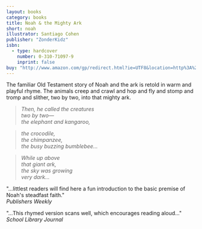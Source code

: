 ```yaml
---
layout: books
category: books
title: Noah & the Mighty Ark
short: noah
illustrator: Santiago Cohen
publisher: "ZonderKidz"
isbn:
  - type: hardcover
    number: 0-310-71097-9
    inprint: false
buy: "http://www.amazon.com/gp/redirect.html?ie=UTF8&location=http%3A%2F%2Fwww.amazon.com%2FNoah-Mighty-Rhonda-Gowler-Greene%2Fdp%2F0310710979%3Fie%3DUTF8%26s%3Dbooks%26qid%3D1207814549%26sr%3D8-10&tag=rhondgowlegre-20&linkCode=ur2&camp=1789&creative=9325"
---
```


The familiar Old Testament story of Noah and the ark is retold in warm and playful rhyme. The animals creep and crawl and hop and fly and stomp and tromp and slither, two by two, into that mighty ark.

> _Then, he called the creatures  
> two by two—  
> the elephant and kangaroo,_

> _the crocodile,  
> the chimpanzee,  
> the busy buzzing bumblebee…_

> _While up above  
> that giant ark,  
> the sky was growing  
> very dark…_

"…littlest readers will find here a fun introduction to the basic premise of Noah's steadfast faith."  
_Publishers Weekly_

"…This rhymed version scans well, which encourages reading aloud…"  
_School Library Journal_